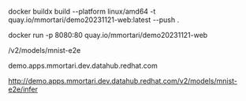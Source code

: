 docker buildx build --platform linux/amd64 -t quay.io/mmortari/demo20231121-web:latest --push .

docker run -p 8080:80 quay.io/mmortari/demo20231121-web

/v2/models/mnist-e2e
	
demo.apps.mmortari.dev.datahub.redhat.com

http://demo.apps.mmortari.dev.datahub.redhat.com/v2/models/mnist-e2e/infer

